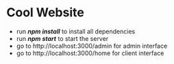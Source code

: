 # Cool Website

* run **_npm install_** to install all dependencies
* run **_npm start_** to start the server
* go to http://localhost:3000/admin for admin interface
* go to http://localhost:3000/home for client interface